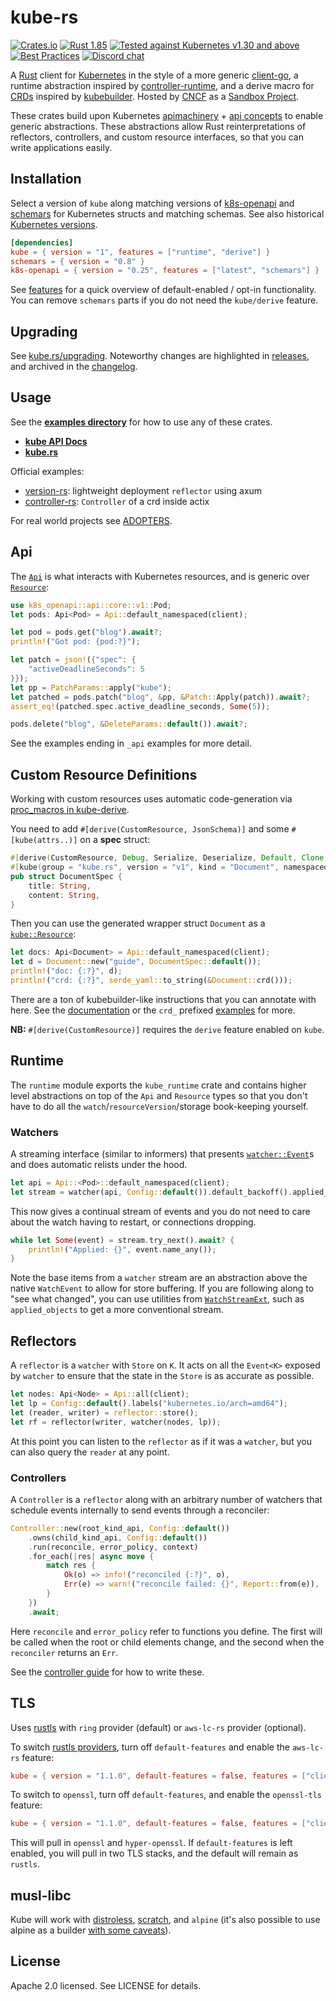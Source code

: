# kube-rs

[![Crates.io](https://img.shields.io/crates/v/kube.svg)](https://crates.io/crates/kube)
[![Rust 1.85](https://img.shields.io/badge/MSRV-1.85-dea584.svg)](https://github.com/rust-lang/rust/releases/tag/1.85.0)
[![Tested against Kubernetes v1.30 and above](https://img.shields.io/badge/MK8SV-v1.30-326ce5.svg)](https://kube.rs/kubernetes-version)
[![Best Practices](https://bestpractices.coreinfrastructure.org/projects/5413/badge)](https://bestpractices.coreinfrastructure.org/projects/5413)
[![Discord chat](https://img.shields.io/discord/500028886025895936.svg?logo=discord&style=plastic)](https://discord.gg/tokio)

A [Rust](https://rust-lang.org/) client for [Kubernetes](http://kubernetes.io) in the style of a more generic [client-go](https://github.com/kubernetes/client-go), a runtime abstraction inspired by [controller-runtime](https://github.com/kubernetes-sigs/controller-runtime), and a derive macro for [CRDs](https://kubernetes.io/docs/tasks/extend-kubernetes/custom-resources/custom-resource-definitions/) inspired by [kubebuilder](https://book.kubebuilder.io/reference/generating-crd.html). Hosted by [CNCF](https://cncf.io/) as a [Sandbox Project](https://www.cncf.io/sandbox-projects/).

These crates build upon Kubernetes [apimachinery](https://github.com/kubernetes/apimachinery/blob/master/pkg/apis/meta/v1/types.go) + [api concepts](https://kubernetes.io/docs/reference/using-api/api-concepts/) to enable generic abstractions. These abstractions allow Rust reinterpretations of reflectors, controllers, and custom resource interfaces, so that you can write applications easily.

## Installation

Select a version of `kube` along matching versions of [k8s-openapi](https://github.com/Arnavion/k8s-openapi) and [schemars](https://github.com/GREsau/schemars) for Kubernetes structs and matching schemas. See also historical [Kubernetes versions](https://kube.rs/kubernetes-version/).

```toml
[dependencies]
kube = { version = "1", features = ["runtime", "derive"] }
schemars = { version = "0.8" }
k8s-openapi = { version = "0.25", features = ["latest", "schemars"] }
```

See [features](https://kube.rs/features/) for a quick overview of default-enabled / opt-in functionality. You can remove `schemars` parts if you do not need the `kube/derive` feature.

## Upgrading

See [kube.rs/upgrading](https://kube.rs/upgrading/).
Noteworthy changes are highlighted in [releases](https://github.com/kube-rs/kube/releases), and archived in the [changelog](https://kube.rs/changelog/).

## Usage

See the **[examples directory](https://github.com/kube-rs/kube/blob/main/examples)** for how to use any of these crates.

- **[kube API Docs](https://docs.rs/kube/)**
- **[kube.rs](https://kube.rs)**

Official examples:

- [version-rs](https://github.com/kube-rs/version-rs): lightweight deployment `reflector` using axum
- [controller-rs](https://github.com/kube-rs/controller-rs): `Controller` of a crd inside actix

For real world projects see [ADOPTERS](https://kube.rs/adopters/).

## Api

The [`Api`](https://docs.rs/kube/latest/kube/struct.Api.html) is what interacts with Kubernetes resources, and is generic over [`Resource`](https://docs.rs/kube/latest/kube/trait.Resource.html):

```rust
use k8s_openapi::api::core::v1::Pod;
let pods: Api<Pod> = Api::default_namespaced(client);

let pod = pods.get("blog").await?;
println!("Got pod: {pod:?}");

let patch = json!({"spec": {
    "activeDeadlineSeconds": 5
}});
let pp = PatchParams::apply("kube");
let patched = pods.patch("blog", &pp, &Patch::Apply(patch)).await?;
assert_eq!(patched.spec.active_deadline_seconds, Some(5));

pods.delete("blog", &DeleteParams::default()).await?;
```

See the examples ending in `_api` examples for more detail.

## Custom Resource Definitions

Working with custom resources uses automatic code-generation via [proc_macros in kube-derive](https://docs.rs/kube/latest/kube/derive.CustomResource.html).

You need to add `#[derive(CustomResource, JsonSchema)]` and some `#[kube(attrs..)]` on a __spec__ struct:

```rust
#[derive(CustomResource, Debug, Serialize, Deserialize, Default, Clone, JsonSchema)]
#[kube(group = "kube.rs", version = "v1", kind = "Document", namespaced)]
pub struct DocumentSpec {
    title: String,
    content: String,
}
```

Then you can use the generated wrapper struct `Document` as a [`kube::Resource`](https://docs.rs/kube/*/kube/trait.Resource.html):

```rust
let docs: Api<Document> = Api::default_namespaced(client);
let d = Document::new("guide", DocumentSpec::default());
println!("doc: {:?}", d);
println!("crd: {:?}", serde_yaml::to_string(&Document::crd()));
```

There are a ton of kubebuilder-like instructions that you can annotate with here. See the [documentation](https://docs.rs/kube/latest/kube/derive.CustomResource.html) or the `crd_` prefixed [examples](https://github.com/kube-rs/kube/blob/main/examples) for more.

**NB:** `#[derive(CustomResource)]` requires the `derive` feature enabled on `kube`.

## Runtime

The `runtime` module exports the `kube_runtime` crate and contains higher level abstractions on top of the `Api` and `Resource` types so that you don't have to do all the `watch`/`resourceVersion`/storage book-keeping yourself.

### Watchers

A streaming interface (similar to informers) that presents [`watcher::Event`](https://docs.rs/kube/latest/kube/runtime/watcher/enum.Event.html)s and does automatic relists under the hood.

```rust
let api = Api::<Pod>::default_namespaced(client);
let stream = watcher(api, Config::default()).default_backoff().applied_objects();
```

This now gives a continual stream of events and you do not need to care about the watch having to restart, or connections dropping.

```rust
while let Some(event) = stream.try_next().await? {
    println!("Applied: {}", event.name_any());
}
```


Note the base items from a `watcher` stream are an abstraction above the native `WatchEvent` to allow for store buffering. If you are following along to "see what changed", you can use utilities from [`WatchStreamExt`](https://docs.rs/kube/latest/kube/runtime/trait.WatchStreamExt.html), such as `applied_objects` to get a more conventional stream.

## Reflectors

A `reflector` is a `watcher` with `Store` on `K`. It acts on all the `Event<K>` exposed by `watcher` to ensure that the state in the `Store` is as accurate as possible.

```rust
let nodes: Api<Node> = Api::all(client);
let lp = Config::default().labels("kubernetes.io/arch=amd64");
let (reader, writer) = reflector::store();
let rf = reflector(writer, watcher(nodes, lp));
```

At this point you can listen to the `reflector` as if it was a `watcher`, but you can also query the `reader` at any point.

### Controllers

A `Controller` is a `reflector` along with an arbitrary number of watchers that schedule events internally to send events through a reconciler:

```rust
Controller::new(root_kind_api, Config::default())
    .owns(child_kind_api, Config::default())
    .run(reconcile, error_policy, context)
    .for_each(|res| async move {
        match res {
            Ok(o) => info!("reconciled {:?}", o),
            Err(e) => warn!("reconcile failed: {}", Report::from(e)),
        }
    })
    .await;
```

Here `reconcile` and `error_policy` refer to functions you define. The first will be called when the root or child elements change, and the second when the `reconciler` returns an `Err`.

See the [controller guide](https://kube.rs/controllers/intro/) for how to write these.

## TLS

Uses [rustls](https://github.com/rustls/rustls) with `ring` provider (default) or `aws-lc-rs` provider (optional).

To switch [rustls providers](https://docs.rs/rustls/latest/rustls/crypto/struct.CryptoProvider.html), turn off `default-features` and enable the `aws-lc-rs` feature:

```toml
kube = { version = "1.1.0", default-features = false, features = ["client", "rustls-tls", "aws-lc-rs"] }
```

To switch to `openssl`, turn off `default-features`, and enable the `openssl-tls` feature:

```toml
kube = { version = "1.1.0", default-features = false, features = ["client", "openssl-tls"] }
```

This will pull in `openssl` and `hyper-openssl`. If `default-features` is left enabled, you will pull in two TLS stacks, and the default will remain as `rustls`.

## musl-libc

Kube will work with [distroless](https://github.com/kube-rs/controller-rs/blob/main/Dockerfile), [scratch](https://github.com/constellation-rs/constellation/blob/27dc89d0d0e34896fd37d638692e7dfe60a904fc/Dockerfile), and `alpine` (it's also possible to use alpine as a builder [with some caveats](https://github.com/kube-rs/kube/issues/331#issuecomment-715962188)).

## License

Apache 2.0 licensed. See LICENSE for details.
